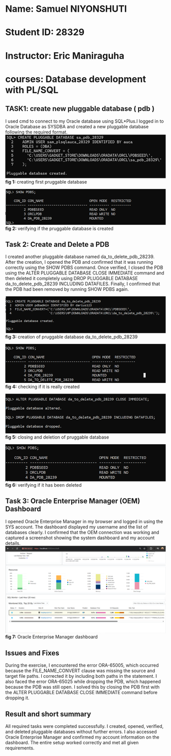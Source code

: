 
# Name: Samuel NIYONSHUTI
# Student ID: 28329  
# Instructor: Eric Maniraguha 
# courses: Database development with PL/SQL  

## TASK1: create new pluggable database ( pdb  ) 
I used cmd to connect to my Oracle database using SQL*Plus.I logged in to Oracle Database as SYSDBA and created a new pluggable database following the required format.
![image alt](https://github.com/Sam925-pro/Creation-of-pluggable-database-samuel-niyonshuti/blob/main/Creation%20of%20pldb.png)        
**fig 1:** creating first pruggable database


![image alt](https://github.com/dariusmutabazi-commits/Pluggable-Database--Darius-MUTABAZI/blob/main/checking%20p%20database%201.PNG)        
**fig 2:** verifying if the pruggable database is created

## Task 2: Create and Delete a PDB
I created another pluggable database named da_to_delete_pdb_28239. After the creation, I opened the PDB and confirmed that it was running correctly using the SHOW PDBS command. Once verified, I closed the PDB using the ALTER PLUGGABLE DATABASE CLOSE IMMEDIATE command and then deleted it completely using DROP PLUGGABLE DATABASE da_to_delete_pdb_28239 INCLUDING DATAFILES. Finally, I confirmed that the PDB had been removed by running SHOW PDBS again.

![image alt](https://github.com/dariusmutabazi-commits/Pluggable-Database--Darius-MUTABAZI/blob/main/creation%20of%20another%20prugable%20database.PNG)       
**fig 3:** creation of pruggable database da_to_delete_pdb_28239

![image alt](https://github.com/dariusmutabazi-commits/Pluggable-Database--Darius-MUTABAZI/blob/main/verification%20of%20pdb1.PNG)        
**fig 4:** checking if it is really created

![image alt](https://github.com/dariusmutabazi-commits/Pluggable-Database--Darius-MUTABAZI/blob/main/closing%20the%20altered%20prugable%20database%20and%20deletion.PNG)     
**fig 5:** closing and deletion of pruggable database

![image alt](https://github.com/dariusmutabazi-commits/Pluggable-Database--Darius-MUTABAZI/blob/main/verification%20of%20pdb%202.PNG)       
**fig 6:** verifying if it has been deleted

## Task 3: Oracle Enterprise Manager (OEM) Dashboard
I opened Oracle Enterprise Manager in my browser and logged in using the SYS account. The dashboard displayed my username and the list of databases clearly. I confirmed that the OEM connection was working and captured a screenshot showing the system dashboard and my account details.
![image alt](https://github.com/dariusmutabazi-commits/Pluggable-Database--Darius-MUTABAZI/blob/main/OEM.PNG)         
**fig 7:** Oracle Enterprise Manager dashboard

## Issues and Fixes
During the exercise, I encountered the error ORA-65005, which occurred because the FILE_NAME_CONVERT clause was missing the source and target file paths. I corrected it by including both paths in the statement. I also faced the error ORA-65025 while dropping the PDB, which happened because the PDB was still open. I solved this by closing the PDB first with the ALTER PLUGGABLE DATABASE CLOSE IMMEDIATE command before dropping it.
## Result and short summary
All required tasks were completed successfully. I created, opened, verified, and deleted pluggable databases without further errors. I also accessed Oracle Enterprise Manager and confirmed my account information on the dashboard. The entire setup worked correctly and met all given requirements.
